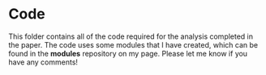 # Code

This folder contains all of the code required for the analysis completed in the paper. The code uses some modules that I have created, which can be found in the **modules** repository on my page. Please let me know if you have any comments! 
